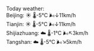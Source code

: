 Today weather:  
Beijing: ☀️   🌡️-5°C 🌬️↓11km/h  
Tianjin: ☀️   🌡️-5°C 🌬️↓11km/h  
Shijiazhuang: ☁️   🌡️-1°C 🌬️↖3km/h  
Tangshan: ☁️   🌡️-5°C 🌬️↘5km/h  
